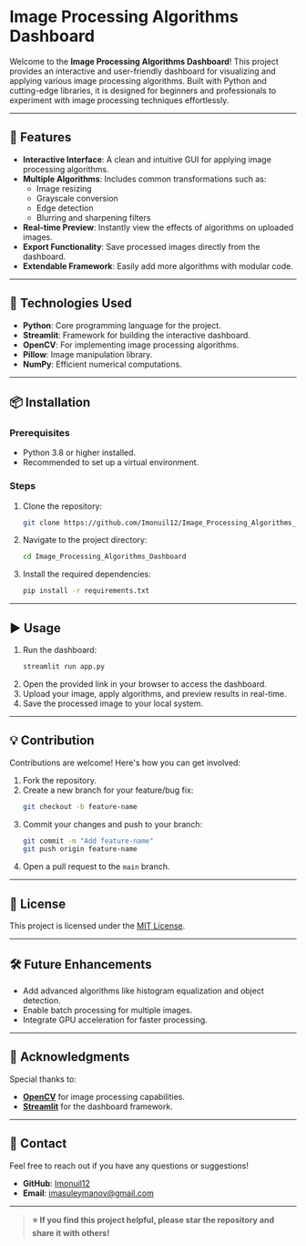 
# Image Processing Algorithms Dashboard

Welcome to the **Image Processing Algorithms Dashboard**! This project provides an interactive and user-friendly dashboard for visualizing and applying various image processing algorithms. Built with Python and cutting-edge libraries, it is designed for beginners and professionals to experiment with image processing techniques effortlessly.

---

## 🚀 Features

- **Interactive Interface**: A clean and intuitive GUI for applying image processing algorithms.
- **Multiple Algorithms**: Includes common transformations such as:
  - Image resizing
  - Grayscale conversion
  - Edge detection
  - Blurring and sharpening filters
- **Real-time Preview**: Instantly view the effects of algorithms on uploaded images.
- **Export Functionality**: Save processed images directly from the dashboard.
- **Extendable Framework**: Easily add more algorithms with modular code.

---

## 🔧 Technologies Used

- **Python**: Core programming language for the project.
- **Streamlit**: Framework for building the interactive dashboard.
- **OpenCV**: For implementing image processing algorithms.
- **Pillow**: Image manipulation library.
- **NumPy**: Efficient numerical computations.

---

## 📦 Installation

### Prerequisites
- Python 3.8 or higher installed.
- Recommended to set up a virtual environment.

### Steps
1. Clone the repository:
   ```bash
   git clone https://github.com/Imonuil12/Image_Processing_Algorithms_Dashboard.git
   ```
2. Navigate to the project directory:
   ```bash
   cd Image_Processing_Algorithms_Dashboard
   ```
3. Install the required dependencies:
   ```bash
   pip install -r requirements.txt
   ```

---

## ▶️ Usage

1. Run the dashboard:
   ```bash
   streamlit run app.py
   ```
2. Open the provided link in your browser to access the dashboard.
3. Upload your image, apply algorithms, and preview results in real-time.
4. Save the processed image to your local system.

---


## 💡 Contribution

Contributions are welcome! Here's how you can get involved:
1. Fork the repository.
2. Create a new branch for your feature/bug fix:
   ```bash
   git checkout -b feature-name
   ```
3. Commit your changes and push to your branch:
   ```bash
   git commit -m "Add feature-name"
   git push origin feature-name
   ```
4. Open a pull request to the `main` branch.

---

## 📜 License

This project is licensed under the [MIT License](LICENSE).

---

## 🛠️ Future Enhancements

- Add advanced algorithms like histogram equalization and object detection.
- Enable batch processing for multiple images.
- Integrate GPU acceleration for faster processing.

---

## 🤝 Acknowledgments

Special thanks to:
- **[OpenCV](https://opencv.org/)** for image processing capabilities.
- **[Streamlit](https://streamlit.io/)** for the dashboard framework.

---

## 📧 Contact

Feel free to reach out if you have any questions or suggestions!

- **GitHub**: [Imonuil12](https://github.com/Imonuil12)
- **Email**: imasuleymanov@gmail.com

---

> **⭐ If you find this project helpful, please star the repository and share it with others!**

